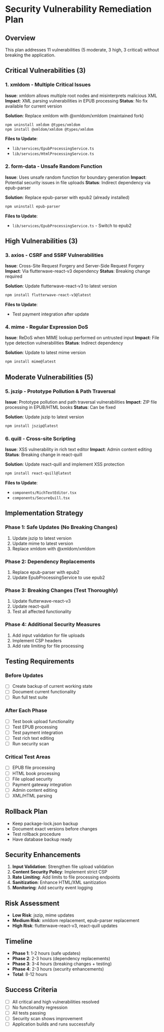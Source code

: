 # Security Vulnerability Remediation Plan

## Overview
This plan addresses 11 vulnerabilities (5 moderate, 3 high, 3 critical) without breaking the application.

## Critical Vulnerabilities (3)

### 1. xmldom - Multiple Critical Issues
**Issue**: xmldom allows multiple root nodes and misinterprets malicious XML
**Impact**: XML parsing vulnerabilities in EPUB processing
**Status**: No fix available for current version

**Solution**: Replace xmldom with @xmldom/xmldom (maintained fork)
```bash
npm uninstall xmldom @types/xmldom
npm install @xmldom/xmldom @types/xmldom
```
**Files to Update**:
- `lib/services/EpubProcessingService.ts`
- `lib/services/HtmlProcessingService.ts`

### 2. form-data - Unsafe Random Function
**Issue**: Uses unsafe random function for boundary generation
**Impact**: Potential security issues in file uploads
**Status**: Indirect dependency via epub-parser

**Solution**: Replace epub-parser with epub2 (already installed)
```bash
npm uninstall epub-parser
```
**Files to Update**:
- `lib/services/EpubProcessingService.ts` - Switch to epub2

## High Vulnerabilities (3)

### 3. axios - CSRF and SSRF Vulnerabilities
**Issue**: Cross-Site Request Forgery and Server-Side Request Forgery
**Impact**: Via flutterwave-react-v3 dependency
**Status**: Breaking change required

**Solution**: Update flutterwave-react-v3 to latest version
```bash
npm install flutterwave-react-v3@latest
```
**Files to Update**:
- Test payment integration after update

### 4. mime - Regular Expression DoS
**Issue**: ReDoS when MIME lookup performed on untrusted input
**Impact**: File type detection vulnerabilities
**Status**: Indirect dependency

**Solution**: Update to latest mime version
```bash
npm install mime@latest
```

## Moderate Vulnerabilities (5)

### 5. jszip - Prototype Pollution & Path Traversal
**Issue**: Prototype pollution and path traversal vulnerabilities
**Impact**: ZIP file processing in EPUB/HTML books
**Status**: Can be fixed

**Solution**: Update jszip to latest version
```bash
npm install jszip@latest
```

### 6. quill - Cross-site Scripting
**Issue**: XSS vulnerability in rich text editor
**Impact**: Admin content editing
**Status**: Breaking change in react-quill

**Solution**: Update react-quill and implement XSS protection
```bash
npm install react-quill@latest
```
**Files to Update**:
- `components/RichTextEditor.tsx`
- `components/SecureQuill.tsx`

## Implementation Strategy

### Phase 1: Safe Updates (No Breaking Changes)
1. Update jszip to latest version
2. Update mime to latest version
3. Replace xmldom with @xmldom/xmldom

### Phase 2: Dependency Replacements
1. Replace epub-parser with epub2
2. Update EpubProcessingService to use epub2

### Phase 3: Breaking Changes (Test Thoroughly)
1. Update flutterwave-react-v3
2. Update react-quill
3. Test all affected functionality

### Phase 4: Additional Security Measures
1. Add input validation for file uploads
2. Implement CSP headers
3. Add rate limiting for file processing

## Testing Requirements

### Before Updates
- [ ] Create backup of current working state
- [ ] Document current functionality
- [ ] Run full test suite

### After Each Phase
- [ ] Test book upload functionality
- [ ] Test EPUB processing
- [ ] Test payment integration
- [ ] Test rich text editing
- [ ] Run security scan

### Critical Test Areas
- [ ] EPUB file processing
- [ ] HTML book processing
- [ ] File upload security
- [ ] Payment gateway integration
- [ ] Admin content editing
- [ ] XML/HTML parsing

## Rollback Plan
- Keep package-lock.json backup
- Document exact versions before changes
- Test rollback procedure
- Have database backup ready

## Security Enhancements
1. **Input Validation**: Strengthen file upload validation
2. **Content Security Policy**: Implement strict CSP
3. **Rate Limiting**: Add limits to file processing endpoints
4. **Sanitization**: Enhance HTML/XML sanitization
5. **Monitoring**: Add security event logging

## Risk Assessment
- **Low Risk**: jszip, mime updates
- **Medium Risk**: xmldom replacement, epub-parser replacement
- **High Risk**: flutterwave-react-v3, react-quill updates

## Timeline
- **Phase 1**: 1-2 hours (safe updates)
- **Phase 2**: 2-3 hours (dependency replacements)
- **Phase 3**: 3-4 hours (breaking changes + testing)
- **Phase 4**: 2-3 hours (security enhancements)
- **Total**: 8-12 hours

## Success Criteria
- [ ] All critical and high vulnerabilities resolved
- [ ] No functionality regression
- [ ] All tests passing
- [ ] Security scan shows improvement
- [ ] Application builds and runs successfully